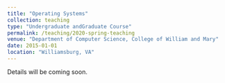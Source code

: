 ```yaml
---
title: "Operating Systems"
collection: teaching
type: "Undergraduate andGraduate Course"
permalink: /teaching/2020-spring-teaching
venue: "Department of Computer Science, College of William and Mary"
date: 2015-01-01
location: "Williamsburg, VA"
---
```


Details will be coming soon.
